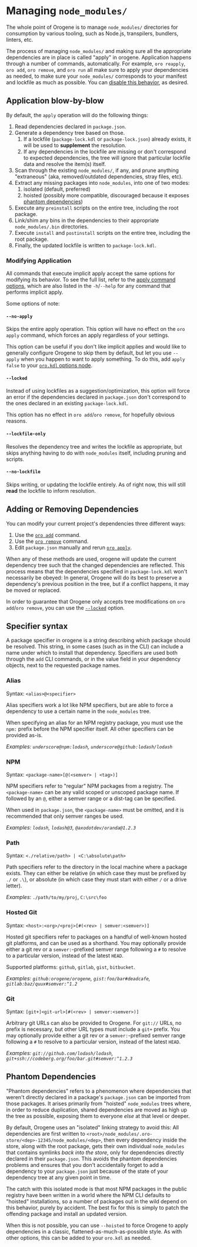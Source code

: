 # Managing `node_modules/`

The whole point of Orogene is to manage `node_modules/` directories for
consumption by various tooling, such as Node.js, transpilers, bundlers,
linters, etc.

The process of managing `node_modules/` and making sure all the appropriate
dependencies are in place is called "apply" in orogene. Application happens
through a number of commands, automatically. For example, `oro reapply`, `oro
add`, `oro remove`, and `oro run` all make sure to apply your dependencies as
needed, to make sure your `node_modules/` corresponds to your manifest and
lockfile as much as possible. You can [disable this behavior](#--no-apply), as
desired.

## Application blow-by-blow

By default, the `apply` operation will do the following things:

1. Read dependencies declared in `package.json`.
2. Generate a dependency tree based on those.
   1. If a lockfile (`package-lock.kdl` or `package-lock.json`) already
      exists, it will be used to **supplement** the resolution.
   2. If any dependencies in the lockfile are missing or don't correspond to
      expected dependencies, the tree will ignore that particular lockfile
      data and resolve the item(s) itself.
3. Scan through the existing `node_modules/`, if any, and prune anything
   "extraneous" (aka, removed/outdated dependencies, stray files, etc).
4. Extract any missing packages into `node_modules`, into one of two modes:
   1. isolated (default, preferred)
   2. hoisted (possibly more compatible, discouraged because it exposes
      [phantom dependencies](#phantom-dependencies))
5. Execute any `preinstall` scripts on the entire tree, including the root
   package.
6. Link/shim any bins in the dependencies to their appropriate
   `node_modules/.bin` directories.
7. Execute `install` and `postinstall` scripts on the entire tree, including
   the root package.
8. Finally, the updated lockfile is written to `package-lock.kdl`.

### Modifying Application

All commands that execute implicit apply accept the same options for modifying
its behavior. To see the full list, refer to the [apply command
options](../commands/apply.md#apply-options), which are also listed in the
`-h`/`--help` for any command that performs implicit apply.

Some options of note:

#### `--no-apply`

Skips the entire apply operation. This option will have no effect on the `oro
apply` command, which forces an apply regardless of your settings.

This option can be useful if you don't like implicit applies and would like to
generally configure Orogene to skip them by default, but let you use `--apply`
when you happen to want to apply something. To do this, add `apply false` to
your [`oro.kdl` options node](./configuration.md#options-from-orokdl).

#### `--locked`

Instead of using lockfiles as a suggestion/optimization, this option will
force an error if the dependencies declared in `package.json` don't correspond
to the ones declared in an existing `package-lock.kdl`.

This option has no effect in `oro add`/`oro remove`, for hopefully obvious reasons.

#### `--lockfile-only`

Resolves the dependency tree and writes the lockfile as appropriate, but skips
anything having to do with `node_modules` itself, including pruning and
scripts.

#### `--no-lockfile`

Skips writing, or updating the lockfile entirely. As of right now, this will
still **read** the lockfile to inform resolution.

## Adding or Removing Dependencies

You can modify your current project's dependencies three different ways:

1. Use the [`oro add`](../commands/add.md) command.
2. Use the [`oro remove`](../commands/remove.md) command.
3. Edit `package.json` manually and rerun [`oro apply`](../commands/apply.md).

When any of these methods are used, orogene will update the current dependency
tree such that the changed dependencies are reflected. This process means that
the dependencies specified in `package-lock.kdl` won't necessarily be obeyed:
In general, Orogene will do its best to preserve a dependency's previous
position in the tree, but if a conflict happens, it may be moved or replaced.

In order to guarantee that Orogene only accepts tree modifications on `oro
add`/`oro remove`, you can use the [`--locked`](#locked) option.

## Specifier syntax

A package specifier in orogene is a string describing which package should be
resolved. This string, in some cases (such as in the CLI) can include a name
under which to install that dependency. Specifiers are used both through the
`add` CLI commands, or in the value field in your dependency objects, next to
the requested package names.

### Alias

Syntax: `<alias>@<specifier>`

Alias specifiers work a lot like NPM specifiers, but are able to force a
dependency to use a certain name in the `node_modules` tree.

When specifying an alias for an NPM registry package, you must use the `npm:`
prefix before the NPM specifier itself. All other specifiers can be provided
as-is.

_Examples: `underscore@npm:lodash`, `underscore@github:lodash/lodash`_

### NPM

Syntax: `<package-name>[@(<semver> | <tag>)]`

NPM specifiers refer to "regular" NPM packages from a registry. The
`<package-name>` can be any valid scoped or unscoped package name. If followed
by an `@`, either a semver range or a dist-tag can be specified.

When used in `package.json`, the `<package-name>` must be omitted, and it is
recommended that only semver ranges be used.

_Examples: `lodash`, `lodash@3`, `@axodotdev/oranda@1.2.3`_

### Path

Syntax: `<./relative/path> | <C:\absolute\path>`

Path specifiers refer to the directory in the local machine where a package
exists. They can either be relative (in which case they must be prefixed by
`./` or `.\`), or absolute (in which case they must start with either `/` or a
drive letter).

_Examples_: `./path/to/my/proj`, `C:\src\foo`

### Hosted Git

Syntax: `<host>:<org>/<proj>[#(<rev> | semver:<semver>)]`

Hosted git specifiers refer to packages on a handful of well-known hosted git
platforms, and can be used as a shorthand. You may optionally provide either a
git rev or a `semver:`-prefixed semver range following a `#` to resolve to a
particular version, instead of the latest `HEAD`.

Supported platforms: `github`, `gitlab`, `gist`, `bitbucket`.

_Examples: `github:orogene/orogene`, `gist:foo/bar#deadcafe`, `gitlab:baz/quux#semver:^1.2`_

### Git

Syntax: `[git+]<git-url>[#(<rev> | semver:<semver>)]`

Arbitrary git URLs can also be provided to Orogene. For `git://` URLs, no
prefix is necessary, but other URL types must include a `git+` prefix. You may
optionally provide either a git rev or a `semver:`-prefixed semver range
following a `#` to resolve to a particular version, instead of the latest
`HEAD`.

_Examples: `git://github.com/lodash/lodash`, `git+ssh://codeberg.org/foo/bar.git#semver:^1.2.3`_

## Phantom Dependencies

"Phantom dependencies" refers to a phenomenon where dependencies that weren't
directly declared in a package's `package.json` can be imported from those
packages. It arises primarily from "hoisted" `node_modules` trees where, in
order to reduce duplication, shared dependencies are moved as high up the tree
as possible, exposing them to everyone _else_ at that level or deeper.

By default, Orogene uses an "isolated" linking strategy to avoid this: All
dependencies are first written to
`<root>/node_modules/.oro-store/<dep>-12345/node_modules/<dep>`, then every
dependency inside the store, along with the root package,  gets their own
individual `node_modules` that contains symlinks _back into the store_, only
for dependencies directly declared in their `package.json`. This avoids the
phantom dependencies problems and ensures that you don't accidentally forget
to add a dependency to your `package.json` just because of the state of your
dependency tree at any given point in time.

The catch with this isolated mode is that most NPM packages in the public
registry have been written in a world where the NPM CLI defaults to "hoisted"
installations, so a number of packages out in the wild depend on this
behavior, purely by accident. The best fix for this is simply to patch the
offending package and install an updated version.

When this is not possible, you can use `--hoisted` to force Orogene to apply
dependencies in a classic, flattened-as-much-as-possible style. As with other
options, this can be added to your `oro.kdl` as needed.
